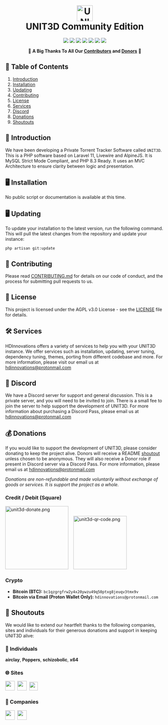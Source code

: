 <h1 align="center">
    <img src="https://github.com/HDInnovations/UNIT3D-Community-Edition/blob/master/public/img/hdinnovations.png?raw=true" alt="UNIT3D Logo" width="50px" />
    <br />
    UNIT3D Community Edition
</h1>

<p align="center">
    <a href="http://laravel.com"><img src="https://img.shields.io/badge/Laravel-11-f4645f.svg" /></a>
    <a href="https://github.com/HDInnovations/UNIT3D/blob/master/LICENSE"><img src="https://img.shields.io/badge/License-AGPL%20v3.0-yellow.svg" /></a>
    <a href="https://github.com/HDInnovations/UNIT3D-Community-Edition/actions/workflows/lint.yml/badge.svg?branch=master"><img src="https://github.com/HDInnovations/UNIT3D-Community-Edition/actions/workflows/lint.yml/badge.svg?branch=master" /></a>
    <a href="https://github.com/HDInnovations/UNIT3D-Community-Edition/actions/workflows/phpunit-test.yml/badge.svg?branch=master"><img src="https://github.com/HDInnovations/UNIT3D-Community-Edition/actions/workflows/phpunit-test.yml/badge.svg?branch=master" /></a>
    <a href="https://github.com/HDInnovations/UNIT3D-Community-Edition/actions/workflows/compile-assets-test.yml/badge.svg?branch=master"><img src="https://github.com/HDInnovations/UNIT3D-Community-Edition/actions/workflows/compile-assets-test.yml/badge.svg?branch=master" /></a>
    <a href="https://github.com/HDInnovations/UNIT3D-Community-Edition/actions/workflows/larastan.yml/badge.svg?branch=master"><img src="https://github.com/HDInnovations/UNIT3D-Community-Edition/actions/workflows/larastan.yml/badge.svg?branch=master" /></a>
    <a href="https://github.com/HDInnovations/UNIT3D-Community-Edition/actions/workflows/prettier-blade.yml/badge.svg?branch=master"><img src="https://github.com/HDInnovations/UNIT3D-Community-Edition/actions/workflows/prettier-blade.yml/badge.svg?branch=master" /></a>
</p>

<p align="center">
    🎉 <b>A Big Thanks To All Our <a href="https://github.com/HDInnovations/UNIT3D-Community-Edition/graphs/contributors">Contributors</a> and <a href="https://square.link/u/VjB1CNfm">Donors</a></b> 🎉
</p>

## 📝 Table of Contents

1. [Introduction](#introduction)
2. [Installation](#installation)
3. [Updating](#updating)
4. [Contributing](#contributing)
5. [License](#license)
6. [Services](#services)
7. [Discord](#discord)
8. [Donations](#donations)
9. [Shoutouts](#shoutouts)


## <a name="introduction"></a> 🧐 Introduction

We have been developing a Private Torrent Tracker Software called `UNIT3D`. This is a PHP software based on Laravel 11, Livewire and AlpineJS. It is MySQL Strict Mode Compliant, and PHP 8.3 Ready. It uses an MVC Architecture to ensure clarity between logic and presentation.

## <a name="installation"></a> 🖥️ Installation

No public script or documentation is available at this time.

## <a name="updating"></a> 🖥️ Updating

To update your installation to the latest version, run the following command. This will pull the latest changes from the repository and update your instance:

`php artisan git:update`

## <a name="contributing"></a> 🤝 Contributing

Please read [CONTRIBUTING.md](https://github.com/HDInnovations/UNIT3D-Community-Edition/blob/master/CONTRIBUTING.md) for details on our code of conduct, and the process for submitting pull requests to us.

## <a name="license"></a> 📜 License

This project is licensed under the AGPL v3.0 License - see the [LICENSE](https://github.com/HDInnovations/UNIT3D-Community-Edition/blob/master/LICENSE.md) file for details.

## <a name="services"></a> 🛠️ Services

HDInnovations offers a variety of services to help you with your UNIT3D instance. We offer services such as installation, updating, server tuning, dependency tuning, themes, porting from different codebase and more. For more information, please visit our email us at [hdinnovations@protonmail.com](mailto:hdinnovations@protonmail.com?subject=[Services]%20UNIT3D%20)

## <a name="discord"></a> 💬 Discord

We have a Discord server for support and general discussion. This is a private server, and you will need to be invited to join. There is a small fee to join the server to help support the development of UNIT3D. For more information about purchasing a Discord Pass, please email us at [hdinnovations@protonmail.com](mailto:hdinnovations@protonmail.com?subject=[Discord]%20UNIT3D%20)

## <a name="donations"></a> 💰 Donations

If you would like to support the development of UNIT3D, please consider donating to keep the project alive. Donors will receive a README [shoutout](#shoutouts) unless chosen to be anonymous. They will also receive a Donor role if present in Discord server via a Discord Pass. For more information, please email us at [hdinnovations@protonmail.com](mailto:hdinnovations@protonmail.com?subject=[Funding]%20UNIT3D%20)

*Donations are non-refundable and made voluntarily without exchange of goods or services. It is support the project as a whole.*

### **Credit / Debit (Square)**

<a href="https://square.link/u/VjB1CNfm" target="_blank"><img alt="unit3d-donate.png" src="public/img/unit3d-donate.png" width="200px"/></a>&nbsp;&nbsp;&nbsp;
<img alt="unit3d-qr-code.png" src="public/img/unit3d-qr-code.png" width="169px"/>

### **Crypto**

- **Bitcoin (BTC):** `bc1qzgrgfrw2y4x20ywzu49q50ptxg8jeuqv3tmx9v`
- **Bitcoin via Email (Proton Wallet Only):** `hdinnovations@protonmail.com`

## <a name="shoutouts"></a> 🎉 Shoutouts

We would like to extend our heartfelt thanks to the following companies, sites and individuals for their generous donations and support in keeping UNIT3D alive:

### 👤 Individuals

<!-- cspell:disable-next-line -->
**airclay**, **Poppers**, **schizobolic**, **x64**

### 🌐 Sites
<img src="https://i.postimg.cc/BQJmGYMt/blu.png" height="30px;">&nbsp;
<img src="https://i.postimg.cc/PrK2fWRy/tik.png" height="30px;">&nbsp;
<img src="https://i.postimg.cc/zDCx6Zw9/fnp.png" height="27px;">&nbsp;

### 🏢 Companies
<a href="https://scoutapm.com/?utm_source=github&utm_medium=referral&utm_campaign=opensource_referral"><img src="https://i.postimg.cc/g29XCJDh/Logo-rounded-square-495x495-1.png" height="30px;"></a>&nbsp;
<a href="https://www.jetbrains.com/?from=UNIT3D"><img src="https://i.imgur.com/KgDXZV8.png" height="30px;"></a>&nbsp;





